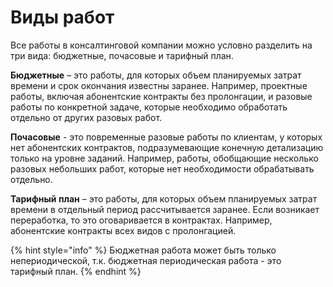 # Виды работ

Все работы в консалтинговой компании можно условно разделить на три вида: бюджетные, почасовые и тарифный план.

**Бюджетные** – это работы, для которых объем планируемых затрат времени и срок окончания известны заранее. Например, проектные работы, включая абонентские контракты без пролонгации, и разовые работы по конкретной задаче, которые необходимо обработать отдельно от других разовых работ.

**Почасовые** - это повременные разовые работы по клиентам, у которых нет абонентских контрактов, подразумевающие конечную детализацию только на уровне заданий. Например, работы, обобщающие несколько разовых небольших работ, которые нет необходимости обрабатывать отдельно.

**Тарифный план** – это работы, для которых объем планируемых затрат времени в отдельный период рассчитывается заранее. Если возникает переработка, то это оговаривается в контрактах. Например, абонентские контракты всех видов с пролонгацией.

{% hint style="info" %}
Бюджетная работа может быть только непериодической, т.к. бюджетная периодическая работа - это тарифный план.
{% endhint %}


